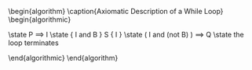 \begin{algorithm}
\caption{Axiomatic Description of a While Loop}
\begin{algorithmic}

\state P $\implies$ I
\state \{ I and B \} S \{ I \}
\state ( I and (not B) ) $\implies$ Q
\state the loop terminates

\end{algorithmic}
\end{algorithm}
